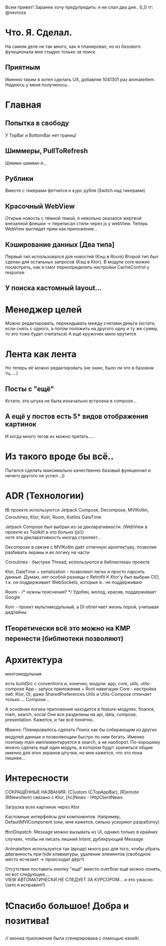 Всем привет! Заранее хочу предупредить: я не спал два дня.. 0_0
тг: @nevroza

# Что. Я. Сделал.
На самом деле не так много, как я планировал, но из базового функционала мне стыдно только за поиск.

## Приятным
Именно таким я хотел сделать UX, добавляя 1041301 раз animateItem. Надеюсь у меня получилось..


# Главная

## Попытка в свободу
У TopBar и BottomBar нет границ!

## Шиммеры, PullToRefresh
Шимми-шимми-я...

## Рублики
Вместе с тикерами фетчится и курс рубля (Switch над тикерами)

## Красочный WebView
Открыв новость с тёмной темой, я невольно оказался жертвой внезапной флешки -> переписал стили через js у webView. Теперь WebView выглядит прям как приложение...

## Кэширование данных [Два типа]
Первый тип использовался для новостей (Кэш в Room)
Второй тип был сделан для остальных запросов (Кэш в Ktor). В модуле core можно посмотреть, как я смог переопределить настройки CacheControl у response

## У поиска кастомный layout...

# Менеджер целей
Можно редактировать, перекидывать между счетами деньги (кстати, если снять с одного, а потом положить на другого одну и ту же сумму, то это тоже будет считаться)
А ещё кружочек мило крутится

# Лента как лента
Но теперь её можно редактировать (не знаю, было ли это в базовом тц.....)

## Посты с "ещё"
Кстати, эта штука не была изначально встроена в compose...

## А ещё у постов есть 5* видов отображения картинок
И когда много тегов их можно прятать.....



# Из такого вроде бы всё..
Пытался сделать максимально качественно базовый функционал и ничего другого не успел...()



# ADR (Технологии)

❗В проекте используются Jetpack Compose, Decompose, MVIKotlin, Coroutines, Ktor, Koin, Room, Kotlinx DateTime

Jetpack Compose был выбран из-за декларативности. (WebView в проекте из Toolkit! и это больно (js!))  
хотя эта декларативность иногда стреляет...

Decompose в связке с MVIKotlin даёт отличную архитектуру, позволяя разбивать экраны и их логику на части

Coroutines - быстрее Thread, используются в библиотеках проекта

Ktor, DateTime + serialization - позволяют легко и просто парсить данные. Думаю, нет особой разницы с Retrofit
К Ktor'у был выбран CIO, т.к. он поддерживает WebSockets, которые я.. не поддерживаю

Room - /* нужны пояснения? */ Удобен, молод, красив, поддерживает Google

Koin - проект мультимодульный, а DI облегчает жизнь порой, учитывая дедлайны.

## ❗Теоретически всё это можно на KMP перенести (библиотеки позволяют)


# Архитектура
многомодульная

есть buildSrc с conventions и, конечно, модули: app, core, utils, utils-compose
App - запуск приложения + Root навигации
Core - настройка либ: Ktor, DI, даже SharedPreferences
Utils и Utils-Compose отличает только.... Compose...

А основная логика приложения находится в feature-модулях: finance, main, search, social
Они все разделены на api, data, compose, presentation. Кажется, и так всё понятно..

❗Важно: Планировалось сделать Поиск как бы собирающим из других модулей данные и позволяющим быстро по ним бегать.
Именно поэтому main имплементируется в search, а не наоборот. По-хорошему можно сделать ещё один модуль, в котором будут храниться общие именно для этих экранов штучки, но мне кажется, что это пока лишнее...


# Интересности

СОКРАЩЁННЫЕ НАЗВАНИЯ: [C]ustom (CTopAppBar),  [R]emote (RNewsItem) связано с Ktor, [hc]News - HttpClientNews

Загрузка всех картинок через Ktor

Кастомные интерфейсы для компонентов.  Например, DefaultMVIComponent (они, мне кажется, сильно ускоряют разработку)

❗❗onDispatch: Message можно вызывать из UI, однако только в крайних случаях, чтобы не писать лишний Intent, дублирующий Message

AnimateItem используется так (вроде) много раз для того, чтобы убрать дёрганность при hide клавиатуры, удалении элементов (свободное место исчезает -> происходит дёрг!)

Отсутствие поставить кнопку "ещё" вместо overflow ещё можно понять, но вот следующее....  
VIEW АВТОМАТИЧЕСКИ НЕ СЛЕДУЕТ ЗА КУРСОРОМ... и это ужасно. (зато я исправил!!)


# ❗Спасибо большое! Добра и позитива❗
// иконка приложения была сгенерирована с помощью easeAi